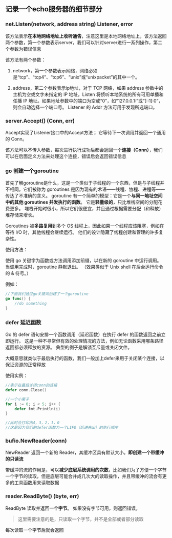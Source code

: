 ## 记录一个echo服务器的细节部分
### net.Listen(network, address string) Listener, error
该方法表示**在本地网络地址上收听通告**，注意这里是本地网络地址上，该方法返回两个参数，第一个参数表示server，我们可以针对server进行一系列操作，第二个参数为错误信息

该方法有两个参数：
1. network，第一个参数表示网络，网络必须是“tcp”、“tcp4”、“tcp6”、“unix”或“unixpacket”的其中一个。

2. address，第二个参数表示ip地址，对于 TCP 网络，如果 address 参数中的主机为空或文字未指定的 IP 地址，Listen 将侦听本地系统的所有可用单播和任播 IP 地址。如果地址参数中的端口为空或“0”，如“127.0.0.1:”或“[::1]:0”，则会自动选择一个端口号。 Listener 的 Addr 方法可用于发现所选端口。

### server.Accept() (Conn, err)
Accept实现了Listener接口中的Accept方法； 它等待下一次调用并返回一个通用的 Conn。

该方法可以不传入参数，每次进行执行成功后都会返回一个**连接（Conn）**，我们可以在后面定义方法来处理这个连接，错误后会返回错误信息

### go 创建一个goroutine
首先了解goroutine是什么，这是一个类似于子线程的一个东西，但是与子线程并不相同。它们被称为 goroutines 是因为现有的术语——线程、协程、进程等——传达了不准确的含义。 goroutine 有一个简单的模型：它是一个**与同一地址空间中的其他 goroutines 并发执行的函数**。 它是**轻量级的**，只比堆栈空间的分配花费更多。 堆栈开始时很小，所以它们很便宜，并且通过根据需要分配（和释放）堆存储来增长。

Goroutines 被**多路复用**到多个 OS 线程上，因此如果一个线程应该阻塞，例如在等待 I/O 时，其他线程会继续运行。 他们的设计隐藏了线程创建和管理的许多复杂性。

使用方法：

使用 go 关键字为函数或方法调用添加前缀，以在新的 goroutine 中运行调用。 当调用完成时，goroutine 静默退出。 （效果类似于 Unix shell 在后台运行命令的 & 符号。）

例如：
```go
//下面我们通过go关键词创建了一个goroutine
go func() {
    //do something
}
```

### defer 延迟函数
Go 的 defer 语句安排一个函数调用（延迟函数）在执行 defer 的函数返回之前立即运行。 这是一种不寻常但有效的处理情况的方法，例如无论函数采用哪条路径返回都必须释放的资源。 典型的例子是解锁互斥量或关闭文件。

大概意思就类似于最后执行的函数，我们一般加上defer来用于关闭某个连接，以保证资源的正常释放

使用实例：
```go
//表示在最后关闭conn的连接
defer conn.Close()

//一个小栗子
for i := 0; i < 5; i++ {
    defer fmt.Println(i)
}

//此时会打印出4，3，2，1，0
//这是因为我们的defer函数为一个LIFO（后进先出）的执行顺序
```

### bufio.NewReader(conn) 
NewReader 返回一个新的 Reader，其缓冲区具有默认大小。**即创建一个带缓冲的只读流**

带缓冲的流的作用是，可以**减少底层系统调用的次数**，比如我们为了方便一个字节一个字节的读取，但是底层可能合并成几次大的读取操作，并且带缓冲的流会有更多的工具函数用来读取数据

### reader.ReadByte() (byte, err)
ReadByte 读取并返回**一个字节**。 如果没有字节可用，则返回错误。

> 这里需要注意的是，只读取一个字节，并不是全部或者部分读取

每次读取一个字节后就会返回


